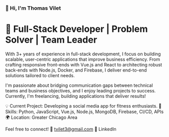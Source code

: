 ### 👋 Hi, I'm Thomas Vilet
# 🚀 Full-Stack Developer | Problem Solver | Team Leader

With 3+ years of experience in full-stack development, I focus on building scalable, user-centric applications that improve business efficiency. From crafting responsive front-ends with Vue.js and React to architecting robust back-ends with Node.js, Docker, and Firebase, I deliver end-to-end solutions tailored to client needs.

I'm passionate about bridging communication gaps between technical teams and business objectives, and I enjoy leading projects to success. Currently, I'm freelancing, building applications that deliver results!

💡 Current Project: Developing a social media app for fitness enthusiasts.
🔧 Skills: Python, JavaScript, Vue.js, Node.js, MongoDB, Firebase, CI/CD, APIs
🌍 Location: Greater Chicago Area

Feel free to connect!
📧 tvilet3@gmail.com
💼 LinkedIn
